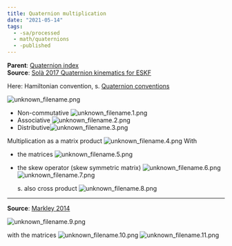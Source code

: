 ```yaml
---
title: Quaternion multiplication
date: "2021-05-14"
tags:
  - -sa/processed
  - math/quaternions
  - -published
---
```


**Parent**: [Quaternion index](rotations/quaternion-index.md)  
**Source**: [Solà 2017 Quaternion kinematics for ESKF](solà-2017-quaternion-kinematics-for-eskf.md)

Here: Hamiltonian convention, s. [Quaternion conventions](quaternion-conventions.md)

![unknown_filename.png](studienarbeit/_resources/Quaternion_multiplication.resources/unknown_filename.png)

*   Non-commutative ![unknown_filename.1.png](studienarbeit/_resources/Quaternion_multiplication.resources/unknown_filename.1.png)
*   Associative ![unknown_filename.2.png](studienarbeit/_resources/Quaternion_multiplication.resources/unknown_filename.2.png)
*   Distributive![unknown_filename.3.png](studienarbeit/_resources/Quaternion_multiplication.resources/unknown_filename.3.png)

Multiplication as a matrix product
![unknown_filename.4.png](studienarbeit/_resources/Quaternion_multiplication.resources/unknown_filename.4.png)
With

*   the matrices
    ![unknown_filename.5.png](studienarbeit/_resources/Quaternion_multiplication.resources/unknown_filename.5.png)
    
*   the skew operator (skew symmetric matrix)
    ![unknown_filename.6.png](studienarbeit/_resources/Quaternion_multiplication.resources/unknown_filename.6.png)
    ![unknown_filename.7.png](studienarbeit/_resources/Quaternion_multiplication.resources/unknown_filename.7.png)
    
    s. also cross product
    ![unknown_filename.8.png](studienarbeit/_resources/Quaternion_multiplication.resources/unknown_filename.8.png)

---

**Source**: [Markley 2014](bibliography/markley-2014.md)

![unknown_filename.9.png](studienarbeit/_resources/Quaternion_multiplication.resources/unknown_filename.9.png)

with the matrices
![unknown_filename.10.png](studienarbeit/_resources/Quaternion_multiplication.resources/unknown_filename.10.png)
![unknown_filename.11.png](studienarbeit/_resources/Quaternion_multiplication.resources/unknown_filename.11.png)

